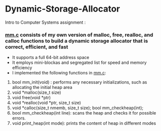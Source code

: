 # Dynamic-Storage-Allocator

Intro to Computer Systems assignment :



### [mm.c](mm.c) consists of my own version of malloc, free, realloc, and calloc functions to build a dynamic storage allocator that is correct, efficient, and fast
*  It supports a full 64-bit address space
*  It employs mini-blockas and segregated list for speed and memory efficiency 
*  I implemented the following functions in [mm.c](mm.c):

1. bool mm_init(void) : performs any necessary initializations, such as allocating the initial heap area
2. void *malloc(size_t size)
3. void free(void *ptr)
4. void *realloc(void *ptr, size_t size)
5. void *calloc(size_t nmemb, size_t size); bool mm_checkheap(int);
6. bool mm_checkheap(int line): scans the heap and checks it for possible errors.
7. void print_heap(int mode): prints the content of heap in different modes




